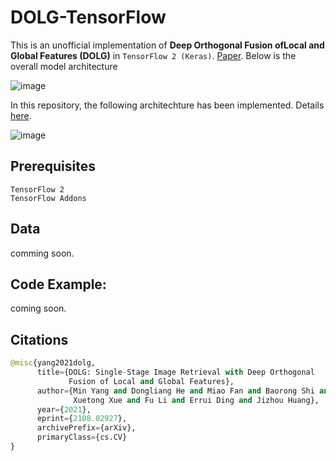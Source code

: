 # DOLG-TensorFlow

This is an unofficial implementation of **Deep Orthogonal Fusion ofLocal and Global Features (DOLG)** in `TensorFlow 2 (Keras)`. [Paper](https://arxiv.org/pdf/2108.02927.pdf). Below is the overall model architecture

![image](https://user-images.githubusercontent.com/17668390/138777865-cdddd5d2-7092-459f-a4fe-578ead4bd77d.png)


In this repository, the following architechture has been implemented. Details [here](https://mp.weixin.qq.com/s/7B3hZUpLtTt8NcGt0c-77w).

![image](https://user-images.githubusercontent.com/17668390/138777383-b1d475d7-c842-4577-8554-30cf2013cadc.png)


## Prerequisites

```
TensorFlow 2
TensorFlow Addons 
```

## Data 

comming soon. 


## Code Example:

coming soon. 


## Citations
```python
@misc{yang2021dolg,
      title={DOLG: Single-Stage Image Retrieval with Deep Orthogonal 
             Fusion of Local and Global Features}, 
      author={Min Yang and Dongliang He and Miao Fan and Baorong Shi and 
              Xuetong Xue and Fu Li and Errui Ding and Jizhou Huang},
      year={2021},
      eprint={2108.02927},
      archivePrefix={arXiv},
      primaryClass={cs.CV}
}
```
